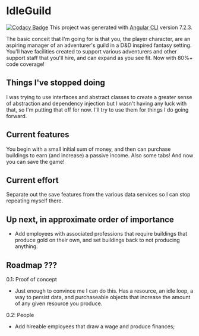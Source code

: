 # IdleGuild
[![Codacy Badge](https://api.codacy.com/project/badge/Grade/81de043ced7c48b3a45956a384259378)](https://www.codacy.com/app/PMBakerJohnson/idle-guild?utm_source=github.com&amp;utm_medium=referral&amp;utm_content=PMBakerJohnson/idle-guild&amp;utm_campaign=Badge_Grade)
This project was generated with [Angular CLI](https://github.com/angular/angular-cli) version 7.2.3.

The basic conceit that I'm going for is that you, the player character, are an aspiring manager of an adventurer's guild in a D&D inspired fantasy setting. You'll have facilities created to support various adventurers and other support staff that you'll hire, and can expand as you see fit. Now with 80%+ code coverage!

## Things I've stopped doing

I was trying to use interfaces and abstract classes to create a greater sense of abstraction and dependency injection but I wasn't having any luck with that, so I'm putting that off for now. I'll try to use them for things I do going forward.

## Current features

You begin with a small initial sum of money, and then can purchase buildings to earn (and increase) a passive income. Also some tabs! And now you can save the game!

## Current effort

Separate out the save features from the various data services so I can stop repeating myself there.

## Up next, in approximate order of importance

- Add employees with associated professions that require buildings that produce gold on their own, and set buildings back to not producing anything.

## Roadmap ???
0.1: Proof of concept
-    Just enough to convince me I can do this. Has a resource, an idle loop, a way to persist data, and purchaseable objects that increase the amount of any given resource you produce.

0.2: People
-    Add hireable employees that draw a wage and produce finances;
